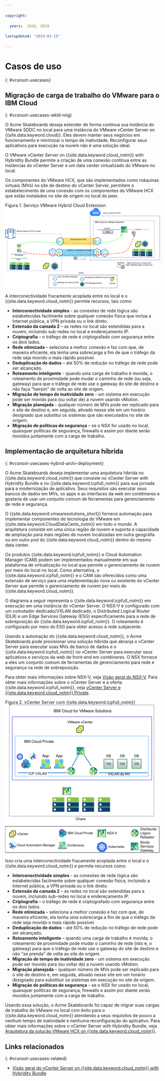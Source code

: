 ```yaml
---

copyright:

  years:  2016, 2019

lastupdated: "2019-02-15"

---
```


# Casos de uso
{: #vcsnsxt-usecases}

## Migração de carga de trabalho do VMware para o IBM Cloud
{: #vcsnsxt-usecases-wkld-mig}

O Acme Skateboards deseja estender de forma contínua sua instância do VMware SDDC no local para uma instância do VMware vCenter Server on {{site.data.keyword.cloud}}. Eles devem manter seus negócios em funcionamento e minimizar o tempo de inatividade. Reconfigurar seus aplicativos para execução na nuvem não é uma solução ideal.

O VMware vCenter Server on {{site.data.keyword.cloud_notm}} with Hybridity Bundle permite a criação de uma conexão
contínua entre as instâncias do vCenter Server e um
data center virtualizado do VMware no local.

Os componentes do VMware HCX, que são implementados como máquinas virtuais (MVs) no site de destino do vCenter Server, permitem o estabelecimento de uma conexão com os componentes do VMware HCX que estão instalados no site de origem no local do peer.

Figura 1. Serviço VMware Hybrid Cloud Extension
![Serviço VMware Hybrid Cloud Extension](vcsnsxt-hcx-1.svg)

A interconectividade fracamente acoplada entre no local e o {{site.data.keyword.cloud_notm}} permite recursos, tais como:
- **Interconectividade simples** - as conexões de rede lógica são estabelecidas facilmente sobre qualquer conexão física que inclua a Internet pública, a VPN privada ou o link direto.
- **Extensão da camada 2** – as redes no local são estendidas para a nuvem, incluindo sub-redes no local e endereçamento IP.
- **Criptografia** – o tráfego de rede é criptografado com segurança entre os dois lados.
- **Rede otimizada** – seleciona a melhor conexão e faz com que, de maneira eficiente, ela tenha uma sobrecarga a fim de que o tráfego da rede seja movido o mais rápido possível.
- **Deduplicação de dados** – até 50% de redução no tráfego de rede pode ser alcançado.
- **Roteamento inteligente** - quando uma carga de trabalho é movida, o roteamento de proximidade pode mudar o caminho de rede (ou seja, gateway) para que o tráfego de rede use o gateway do site de destino e não faça "hairpin" de volta ao site de origem.
- **Migração de tempo de inatividade zero** - um sistema em execução pode ser movido para (ou voltar de) a nuvem usando vMotion.
- **Migração planejada** - qualquer número de MVs pode ser replicado para o site de destino e, em seguida, ativado nesse site em um horário designado que substitui os sistemas que são executados no site de origem.
- **Migração de políticas de segurança** – se o NSX for usado no local, quaisquer políticas de segurança, firewalls e assim por diante serão movidos juntamente com a carga de trabalho.

## Implementação de arquitetura híbrida
{: #vcsnsxt-usecases-hybrid-archi-deployment}

O Acme Skateboards deseja implementar uma arquitetura híbrida no {{site.data.keyword.cloud_notm}} que consiste no vCenter Server with Hybridity Bundle e no {{site.data.keyword.icpfull_notm}} para sua jornada para a modernização de aplicativo. Seus requisitos são executar seus bancos de dados em MVs, os apps e as interfaces da web em contêineres e gostaria de usar um conjunto comum de ferramentas para gerenciamento de rede e segurança.

O {{site.data.keyword.vmwaresolutions_short}} fornece automação para implementar componentes de tecnologia do VMware em {{site.data.keyword.CloudDataCents_notm}} em todo o mundo. A arquitetura consiste em uma única região de nuvem e suporta a capacidade de ampliação para mais regiões de nuvem localizadas em outra geografia ou em outro pod do {{site.data.keyword.cloud_notm}} dentro do mesmo data center.

Os produtos {{site.data.keyword.icpfull_notm}} e Cloud Automation Manager (CAM) podem ser implementados manualmente em sua plataforma de virtualização no local que permite o gerenciamento de nuvem por meio do local no local. Como alternativa, o {{site.data.keyword.icpfull_notm}} e o CAM são oferecidos como uma extensão de serviço para uma implementação nova ou existente do vCenter Server que permite o gerenciamento de nuvem por meio do {{site.data.keyword.cloud_notm}}.

O diagrama a seguir representa o {{site.data.keyword.icpfull_notm}} em execução em uma instância do vCenter Server. O NSX-V é configurado com um comutador dedicado/VXLAN dedicado, o Distributed Logical Router (DLR) e um Edge Services Gateway (ESG) especificamente para a rede de sobreposição do {{site.data.keyword.icpfull_notm}}. O roteamento é configurado por meio do ESG para obter acesso à rede subjacente.

Usando a automação do {{site.data.keyword.cloud_notm}}, o Acme Skateboards pode provisionar uma solução híbrida que abranja o vCenter Server para executar suas MVs de banco de dados e o {{site.data.keyword.icpfull_notm}} no vCenter Server para executar seus aplicativos e serviços da web de front-end em contêineres. O NSX fornece a eles um conjunto comum de ferramentas de gerenciamento para rede e segurança na rede de sobreposição.

Para obter mais informações sobre NSX-V, veja [Visão geral do NSX-V](/docs/services/vmwaresolutions/archiref/vcsnsxt?topic=vmware-solutions-vcsnsxt-overview-ic4vnsxv). Para obter mais informações sobre o vCenter Server e a oferta {{site.data.keyword.icpfull_notm}}, veja [vCenter Server e {{site.data.keyword.cloud_notm}} Private](/docs/services/vmwaresolutions/archiref/vcsicp?topic=vmware-solutions-vcsicp-intro).

Figura 2. vCenter Server com {{site.data.keyword.icpfull_notm}}
![vCenter Server com {{site.data.keyword.icpfull_notm}}](vcsnsxt-nsxvhl.svg)

Isso cria uma interconectividade fracamente acoplada entre o local e o {{site.data.keyword.cloud_notm}} e permite recursos como:
-	**Interconectividade simples** - as conexões de rede lógica são estabelecidas facilmente sobre qualquer conexão física, incluindo a Internet pública, a VPN privada ou o link direto.
-	**Extensão da camada 2** – as redes no local são estendidas para a nuvem, incluindo sub-redes no local e endereçamento IP.
-	**Criptografia** – o tráfego de rede é criptografado com segurança entre os dois lados.
-	**Rede otimizada** – seleciona a melhor conexão e faz com que, de maneira eficiente, ela tenha uma sobrecarga a fim de que o tráfego da rede seja movido o mais rápido possível.
-	**Deduplicação de dados** – até 50% de redução no tráfego de rede pode ser alcançado.
-	**Roteamento inteligente** – quando uma carga de trabalho é movida, o roteamento de proximidade pode mudar o caminho de rede (isto é, o gateway) para que o tráfego de rede use o gateway do site de destino e não "se prenda" de volta ao site de origem.
-	**Migração de tempo de inatividade zero** - um sistema em execução pode ser movido para (ou voltar de) a nuvem usando vMotion.
-	**Migração planejada** – qualquer número de MVs pode ser replicado para o site de destino e, em seguida, ativado nesse site em um horário designado para substituir os sistemas em execução no site de origem.
-	**Migração de políticas de segurança** – se o NSX for usado no local, quaisquer políticas de segurança, firewalls e assim por diante serão movidos juntamente com a carga de trabalho.

Usando essa solução, o Acme Skateboards foi capaz de migrar suas cargas de trabalho do VMware no local com êxito para o {{site.data.keyword.cloud_notm}} atendendo a seus requisitos de pouco a nenhum tempo de inatividade e nenhuma reconfiguração do aplicativo. Para obter mais informações sobre o vCenter Server with Hybridity Bundle, veja [Arquitetura da solução VMware HCX on {{site.data.keyword.cloud_notm}}](https://www.ibm.com/cloud/garage/files/HCX_Architecture_Design.pdf).

## Links relacionados
{: #vcsnsxt-usecases-related}

* [Visão geral do vCenter Server on {{site.data.keyword.cloud_notm}} with Hybridity Bundle](/docs/services/vmwaresolutions/archiref/vcs?topic=vmware-solutions-vcs-hybridity-intro)
